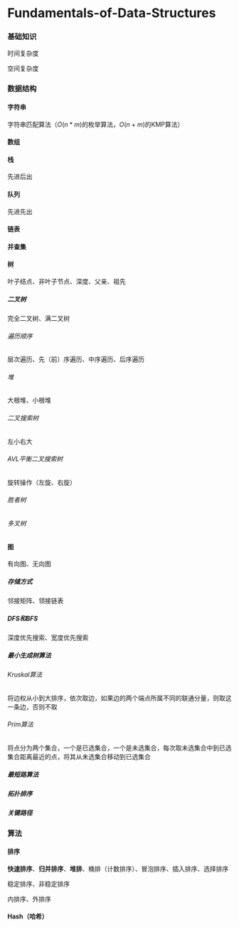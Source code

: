 # Fundamentals-of-Data-Structures
### 基础知识

时间复杂度

空间复杂度

### 数据结构

#### 字符串

字符串匹配算法（$O(n * m)$的枚举算法，$O(n + m)$的KMP算法）

#### 数组

#### 栈

先进后出

#### 队列

先进先出

#### 链表

#### 并查集

#### 树

叶子结点、非叶子节点、深度、父亲、祖先

##### 二叉树

完全二叉树、满二叉树

###### 遍历顺序

层次遍历、先（前）序遍历、中序遍历、后序遍历

###### 堆

大根堆、小根堆

###### 二叉搜索树

左小右大

###### AVL平衡二叉搜索树

旋转操作（左旋、右旋）

###### 胜者树

###### 多叉树

#### 图

有向图、无向图

##### 存储方式

邻接矩阵、领接链表

##### DFS和BFS

深度优先搜索、宽度优先搜索

##### 最小生成树算法

###### Kruskal算法

将边权从小到大排序，依次取边，如果边的两个端点所属不同的联通分量，则取这一条边，否则不取

###### Prim算法

将点分为两个集合，一个是已选集合，一个是未选集合，每次取未选集合中到已选集合距离最近的点，将其从未选集合移动到已选集合

##### 最短路算法

##### 拓扑排序

##### 关键路径



### 算法

#### 排序

**快速排序**、**归并排序**、**堆排**、桶排（计数排序）、冒泡排序、插入排序、选择排序

稳定排序、非稳定排序

内排序、外排序

#### Hash（哈希）

